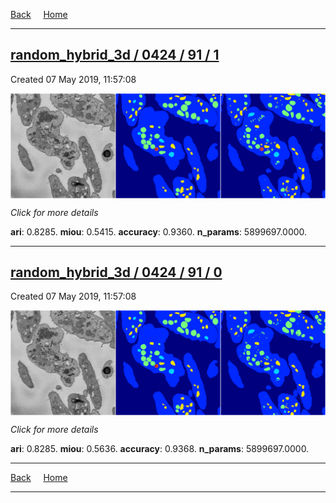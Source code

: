 
[Back](..)&nbsp;&nbsp;&nbsp;&nbsp;&nbsp;[Home](https://leapmanlab.github.io/snapshots)

---

<div class="summary"><a href="1"><h2>random_hybrid_3d / 0424 / 91 / 1</h2></a><p>Created 07 May 2019, 11:57:08
</p><a href="1"><img src="1/media/summary.png" align="center"></a><p>
<i>Click for more details</i>
</p></div>

**ari**: 0.8285. **miou**: 0.5415. **accuracy**: 0.9360. **n_params**: 5899697.0000. 

---

<div class="summary"><a href="0"><h2>random_hybrid_3d / 0424 / 91 / 0</h2></a><p>Created 07 May 2019, 11:57:08
</p><a href="0"><img src="0/media/summary.png" align="center"></a><p>
<i>Click for more details</i>
</p></div>

**ari**: 0.8285. **miou**: 0.5636. **accuracy**: 0.9368. **n_params**: 5899697.0000. 

---

[Back](..)&nbsp;&nbsp;&nbsp;&nbsp;&nbsp;[Home](https://leapmanlab.github.io/snapshots)

---